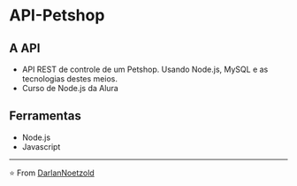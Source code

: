 # API-Petshop
## A API
* API REST de controle de um Petshop. Usando Node.js, MySQL e as tecnologias destes meios.
* Curso de Node.js da Alura

## Ferramentas
* Node.js
* Javascript
 
---

⭐️ From [DarlanNoetzold](https://github.com/DarlanNoetzold)
